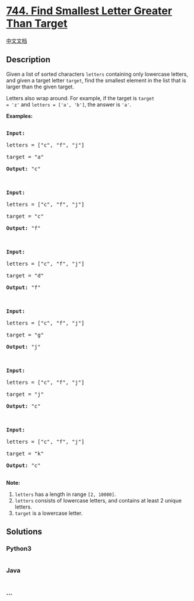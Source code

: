 # [744. Find Smallest Letter Greater Than Target](https://leetcode.com/problems/find-smallest-letter-greater-than-target)

[中文文档](/solution/0700-0799/0744.Find%20Smallest%20Letter%20Greater%20Than%20Target/README.md)

## Description
<p>

Given a list of sorted characters <code>letters</code> containing only lowercase letters, and given a target letter <code>target</code>, find the smallest element in the list that is larger than the given target.

</p><p>

Letters also wrap around.  For example, if the target is <code>target = 'z'</code> and <code>letters = ['a', 'b']</code>, the answer is <code>'a'</code>.

</p>



<p><b>Examples:</b><br />

<pre>

<b>Input:</b>

letters = ["c", "f", "j"]

target = "a"

<b>Output:</b> "c"



<b>Input:</b>

letters = ["c", "f", "j"]

target = "c"

<b>Output:</b> "f"



<b>Input:</b>

letters = ["c", "f", "j"]

target = "d"

<b>Output:</b> "f"



<b>Input:</b>

letters = ["c", "f", "j"]

target = "g"

<b>Output:</b> "j"



<b>Input:</b>

letters = ["c", "f", "j"]

target = "j"

<b>Output:</b> "c"



<b>Input:</b>

letters = ["c", "f", "j"]

target = "k"

<b>Output:</b> "c"

</pre>

</p>



<p><b>Note:</b><br>

<ol>

<li><code>letters</code> has a length in range <code>[2, 10000]</code>.</li>

<li><code>letters</code> consists of lowercase letters, and contains at least 2 unique letters.</li>

<li><code>target</code> is a lowercase letter.</li>

</ol>

</p>


## Solutions


<!-- tabs:start -->

### **Python3**

```python

```

### **Java**

```java

```

### **...**
```

```

<!-- tabs:end -->